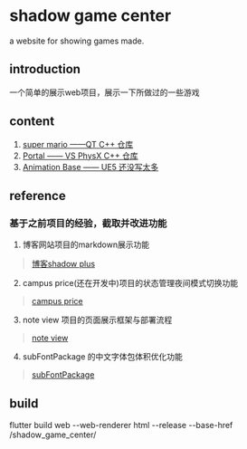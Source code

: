 # shadow game center
a website for showing games made.

## introduction
一个简单的展示web项目，展示一下所做过的一些游戏

## content
1. [super mario ——QT C++ 仓库](https://github.com/shAdow-XJY/super-mario_-qt_-cpp)
2. [Portal —— VS PhysX C++ 仓库](https://github.com/shAdow-XJY/SCUT2022_Portal)
3. [Animation Base —— UE5 还没写太多](https://github.com/shAdow-XJY/Animation_Base)

## reference
### 基于之前项目的经验，截取并改进功能
1. 博客网站项目的markdown展示功能
> [博客shadow plus](https://github.com/shAdow-XJY/shAdow-XJY.github.io)
2. campus price(还在开发中)项目的状态管理夜间模式切换功能
> [campus price](https://github.com/shAdow-XJY/campusprice)
3. note view 项目的页面展示框架与部署流程
> [note view](https://github.com/shAdow-XJY/noteview)
4. subFontPackage 的中文字体包体积优化功能
> [subFontPackage](https://github.com/shAdow-XJY/subFontPackage)

## build
flutter build web --web-renderer html --release --base-href /shadow_game_center/
